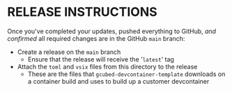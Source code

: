 # RELEASE INSTRUCTIONS

Once you've completed your updates, pushed everything to GitHub, *and confirmed* all required changes are in the GitHub `main` branch:
  * Create a release on the `main` branch
    * Ensure that the release will receive the '`latest`' tag
  * Attach the `toml` and `vsix` files from this directory to the release
    * These are the files that `gcubed-devcontainer-template` downloads on a container build and uses to build up a customer devcontainer
